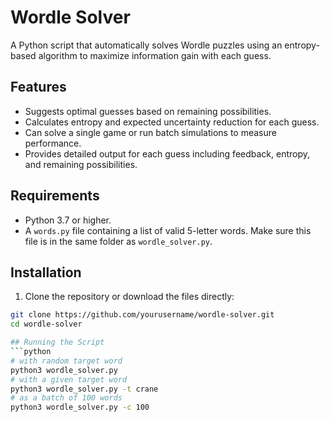 # Wordle Solver

A Python script that automatically solves Wordle puzzles using an entropy-based algorithm to maximize information gain with each guess.

## Features
- Suggests optimal guesses based on remaining possibilities.
- Calculates entropy and expected uncertainty reduction for each guess.
- Can solve a single game or run batch simulations to measure performance.
- Provides detailed output for each guess including feedback, entropy, and remaining possibilities.

## Requirements
- Python 3.7 or higher.
- A `words.py` file containing a list of valid 5-letter words. Make sure this file is in the same folder as `wordle_solver.py`.

## Installation
1. Clone the repository or download the files directly:

```bash
git clone https://github.com/yourusername/wordle-solver.git
cd wordle-solver

## Running the Script
```python
# with random target word
python3 wordle_solver.py
# with a given target word
python3 wordle_solver.py -t crane
# as a batch of 100 words
python3 wordle_solver.py -c 100
